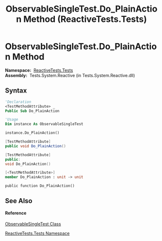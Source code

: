 ﻿---
title: ObservableSingleTest.Do_PlainAction Method  (ReactiveTests.Tests)
TOCTitle: Do_PlainAction Method
ms:assetid: M:ReactiveTests.Tests.ObservableSingleTest.Do_PlainAction
ms:mtpsurl: https://msdn.microsoft.com/en-us/library/reactivetests.tests.observablesingletest.do_plainaction(v=VS.103)
ms:contentKeyID: 36619942
ms.date: 06/28/2011
mtps_version: v=VS.103
f1_keywords:
- ReactiveTests.Tests.ObservableSingleTest.Do_PlainAction
dev_langs:
- CSharp
- JScript
- VB
- FSharp
- c++
---

# ObservableSingleTest.Do\_PlainAction Method

**Namespace:**  [ReactiveTests.Tests](hh289046\(v=vs.103\).md)  
**Assembly:**  Tests.System.Reactive (in Tests.System.Reactive.dll)

## Syntax

``` vb
'Declaration
<TestMethodAttribute> _
Public Sub Do_PlainAction
```

``` vb
'Usage
Dim instance As ObservableSingleTest

instance.Do_PlainAction()
```

``` csharp
[TestMethodAttribute]
public void Do_PlainAction()
```

``` c++
[TestMethodAttribute]
public:
void Do_PlainAction()
```

``` fsharp
[<TestMethodAttribute>]
member Do_PlainAction : unit -> unit 
```

``` jscript
public function Do_PlainAction()
```

## See Also

#### Reference

[ObservableSingleTest Class](hh315143\(v=vs.103\).md)

[ReactiveTests.Tests Namespace](hh289046\(v=vs.103\).md)

